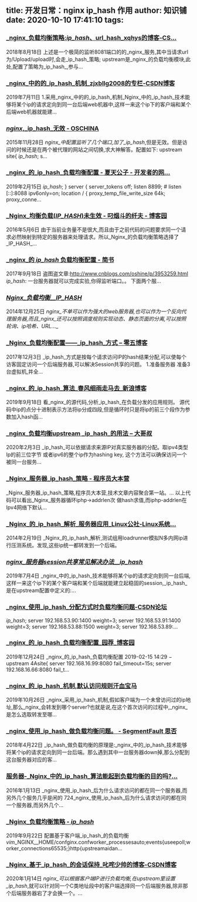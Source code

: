 
title: 开发日常：nginx ip_hash 作用
author: 知识铺
date: 2020-10-10 17:41:10
tags: 
---
  
### [_nginx_负载均衡策略:_ip_hash_、url_hash_xqhys的博客-CS...](https://zshipu.com/t?url=https://blog.csdn.net/xqhys/article/details/81788358)

 2018年8月18日 上述是一个极简的监听8081端口的的_nginx_服务,其中当请求url 为/Upload/upload时,会走_ip_hash_策略; upstream是_nginx_的负载均衡模块,此处,配置了策略为_ip_hash_,参与...

### [_nginx_中的的_ip_hash_机制_zjxbllg2008的专栏-CSDN博客](https://zshipu.com/t?url=https://blog.csdn.net/zjxbllg2008/article/details/95491850)

 2019年7月11日 1.采用_nginx_中的的_ip_hash_机制_Nginx_中的_ip_hash_技术能够将某个ip的请求定向到同一台后端web机器中,这样一来这个ip下的客户端和某个后端web机器就能建...

### [_nginx_,_ip_hash_无效 - OSCHINA](https://zshipu.com/t?url=https://www.oschina.net/question/2532038_2143281?sort=default)

 2015年11月28日 _nginx_中配置监听了几个端口,加了_ip_hash_,但是无效。但是访问的时候还是在两个被代理的网站之间切换,求大神解答。配置如下: upstream site{ _ip_hash_; s...

### [_nginx_的_ip_hash_负载均衡配置 - 夏天公子 - 开发者的网...](https://zshipu.com/t?url=https://www.cnblogs.com/chenglee/p/10383497.html)

 2019年2月15日 _ip_hash_; } server { server_tokens off; listen 8899; # listen [::]:8088 ipv6only=on; location / { proxy_temp_file_write_size 64k; proxy_conne...

### [_Nginx_均衡负载(_IP_HASH_)未生效 - 叼烟斗的纤夫 - 博客园](https://zshipu.com/t?url=https://www.cnblogs.com/zhangminghui/p/5464105.html)

 2016年5月6日 由于当前业务量不是很大,而且由于之前代码的问题要求同一个请求必然映射到特定的服务器来处理请求。所以_Nginx_的负载均衡策略选择了_IP_HASH_...

<style data-vue-ssr-id="6f98630d:0">.list_1V4Yg { margin-left: -16px; max-height: 52px; overflow: hidden; } .item_3WKCf { display: inline-block; margin-left: 16px; }</style>

### [_nginx_的 _ip_hash_ 负载均衡配置 - 简书](https://zshipu.com/t?url=https://www.jianshu.com/p/823ae3fba92e)

 2017年9月18日 盗图盗文章:http://www.cnblogs.com/oshine/p/3953259.html _ip_hash_: 一台服务器就可以完成实验,你得监听端口。。 下面两个服...

### [_Nginx_负载均衡__IP_HASH_](https://zshipu.com/t?url=http://www.360doc.com/content/14/1225/14/7635_435663893.shtml)

 2014年12月25日 _nginx_不单可以作为强大的web服务器,也可以作为一个反向代理服务器,而且_nginx_还可以按照调度规则实现动态、静态页面的分离,可以按照轮询、_ip哈希_、URL_..._

### [_Nginx_负载均衡配置——_ip_hash_方式 – 零五博客](https://zshipu.com/t?url=http://www.05bk.com/359.html)

 2017年12月3日 _ip_hash_方式是按每个请求访问IP的hash结果分配,可以使每个访客固定访问一个后端服务器,可以解决Session共享的问题。 1.准备服务器 准备3台虚拟机,并全...

### [_nginx_的_ip_hash_算法_春风细雨走马去_新浪博客](https://zshipu.com/t?url=http://blog.sina.com.cn/s/blog_685a3e260102ysrt.html)

 2019年9月18日 看_nginx_的源代码,分析_ip_hash_在负载分发的应用规则。 源代码中ip的点分十进制表示方法将ip分成四段,但是循环时只是将ip的前三个段作为参数加入hash函...

### [_nginx_负载均衡upstream _ip_hash_的用法 – 大哥叔](https://zshipu.com/t?url=https://blog.ohyeahwoo.com/?p=801)

 2020年2月3日 _ip_hash_可以依据请求来源IP对真实服务器的分配。取ipv4类型Ip的前三位字节 或者ipv6的整个ip作为hashing key, 这个方法可以确保访问一个被同一台服务...

### [_Nginx_服务器_ip_hash_策略 - 程序员大本营](https://zshipu.com/t?url=https://www.pianshen.com/article/3042395077/)

 _Nginx_服务器_ip_hash_策略,程序员大本营,技术文章内容聚合第一站。... 以上代码可以看出_Nginx_服务器循环iphp->addrlen次 做hash求值,而iphp-addrlen在Ipv4网络下默认...

### [_Nginx_的_ip_hash_解析_服务器应用_Linux公社-Linux系统...](https://zshipu.com/t?url=https://www.linuxidc.com/Linux/2014-02/96868.htm)

 2014年2月19日 _Nginx_的_ip_hash_解析,测试组用loadrunner模拟N多内网ip进行压测系统。发现,这些ip统一都转发到一个后端。

### [_nginx_服务器session共享常见解决办法__ip_hash_](https://zshipu.com/t?url=https://www.sohu.com/a/324700777_120047065)

 2019年7月4日 _nginx_中的_ip_hash_技术能够将某个ip的请求定向到同一台后端,这样一来这个ip下的某个客户端和某个后端就能建立起稳固的session,_ip_hash_是在upstream配置中定义的:...

### [_nginx_使用_ip_hash_分配方式时负载均衡问题-CSDN论坛](https://zshipu.com/t?url=https://bbs.csdn.net/topics/391807343)

 _ip_hash_; server 192.168.53.90:1400 weight=3; server 192.168.53.91:1400 weight=3; server 192.168.53.88:1500 weight=3; server 192.168.53.89:...

### [_nginx_的_ip_hash_负载均衡配置_园荐_博客园](https://zshipu.com/t?url=https://recomm.cnblogs.com/blogpost/10383497)

 2019年12月24日 _nginx_的_ip_hash_负载均衡配置 2019-02-15 14:29 − upstream 4Asite{ server 192.168.16.99:8080 fail_timeout=15s; server 192.168.16.66:8080 fail_t...

### [_nginx_的_ip_hash_机制,默认访问规则汗血宝马](https://zshipu.com/t?url=http://www.caotama.com/329541.html)

 2019年10月26日 _nginx_采用_ip_hash_机制,假如客户端为一个未曾访问过的ip地址,那么_nginx_会转发到哪个server?也就是说,在这个首次访问的过程中,_nginx_是怎么选取转发至哪...

### [_nginx_使用_ip_hash_做负载均衡问题。 - SegmentFault 思否](https://zshipu.com/t?url=https://segmentfault.com/q/1010000014522964)

 2018年4月22日 _ip_hash_做负载均衡的原理是:_nginx_中的_ip_hash_技术能够将某个ip的请求定向到同一台后端。那么遇到其中一台服务器down掉,那么分配到这台服务器对应的客...

### [服务器-_Nginx_中的_ip_hash_算法能起到负载均衡的目的吗?...](https://zshipu.com/t?url=https://ask.csdn.net/questions/232267)

 2016年1月13日 _nginx_使用_ip_hash_后为什么请求访问的都在同一个服务器,而另外几个服务几乎是闲的 724_nginx_使用_ip_hash_后为什么请求访问的都在同一个服务器,而另外几个...

### [_Nginx_负载均衡策略 - _ip_hash_](https://zshipu.com/t?url=https://www.icode9.com/content-3-463389.html)

 2019年9月22日 配置基于客户端_ip_hash_的负载均衡$vim$_NGINX__HOME/confginx.confworker_processesauto;events{useepoll;worker_connections65535;}http{upstreamaidan...

### [_Nginx_基于_ip_hash_的会话保持_叱咤少帅的博客-CSDN博客](https://zshipu.com/t?url=https://knight.blog.csdn.net/article/details/103967865)

 2020年1月14日 _nginx_可以根据客户端IP进行负载均衡,在upstream里设置_ip_hash_,就可以针对同一个C类地址段中的客户端选择同一个后端服务器,除非那个后端服务器宕了才会换一个。...

